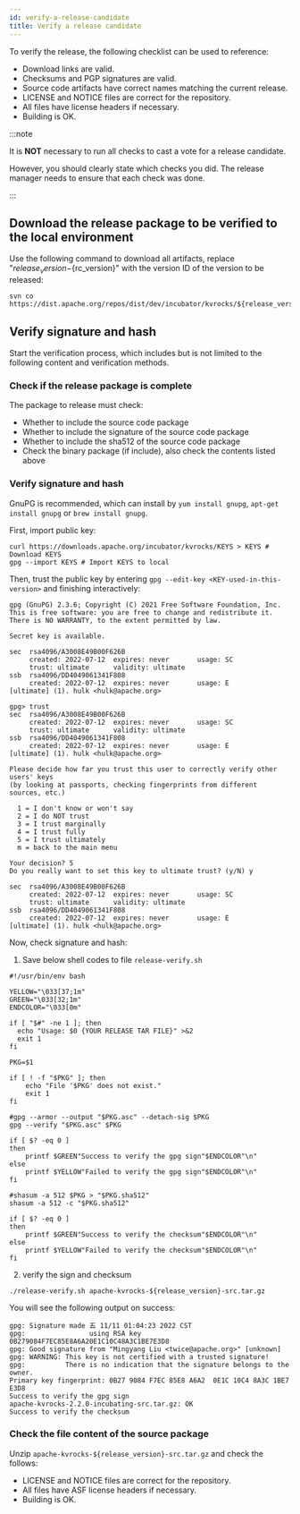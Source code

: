 ```yaml
---
id: verify-a-release-candidate
title: Verify a release candidate
---
```


To verify the release, the following checklist can be used to reference:

- Download links are valid.
- Checksums and PGP signatures are valid.
- Source code artifacts have correct names matching the current release.
- LICENSE and NOTICE files are correct for the repository.
- All files have license headers if necessary.
- Building is OK.

:::note

It is **NOT** necessary to run all checks to cast a vote for a release candidate.

However, you should clearly state which checks you did. The release manager needs to ensure that each check was done.

:::

## Download the release package to be verified to the local environment

Use the following command to download all artifacts, replace "${release_version}-${rc_version}" with the version ID of the version to be released:

```shell
svn co https://dist.apache.org/repos/dist/dev/incubator/kvrocks/${release_version}-${rc_version}/
```

## Verify signature and hash

Start the verification process, which includes but is not limited to the following content and verification methods.

### Check if the release package is complete

The package to release must check:

- Whether to include the source code package
- Whether to include the signature of the source code package
- Whether to include the sha512 of the source code package
- Check the binary package (if include), also check the contents listed above

### Verify signature and hash

GnuPG is recommended, which can install by `yum install gnupg`, `apt-get install gnupg` or `brew install gnupg`.

First, import public key:

```shell
curl https://downloads.apache.org/incubator/kvrocks/KEYS > KEYS # Download KEYS
gpg --import KEYS # Import KEYS to local
```
Then, trust the public key by entering `gpg --edit-key <KEY-used-in-this-version>` and finishing interactively:

```text
gpg (GnuPG) 2.3.6; Copyright (C) 2021 Free Software Foundation, Inc.
This is free software: you are free to change and redistribute it.
There is NO WARRANTY, to the extent permitted by law.

Secret key is available.

sec  rsa4096/A3008E49B00F626B
     created: 2022-07-12  expires: never       usage: SC
     trust: ultimate      validity: ultimate
ssb  rsa4096/DD4049061341F808
     created: 2022-07-12  expires: never       usage: E
[ultimate] (1). hulk <hulk@apache.org>

gpg> trust
sec  rsa4096/A3008E49B00F626B
     created: 2022-07-12  expires: never       usage: SC
     trust: ultimate      validity: ultimate
ssb  rsa4096/DD4049061341F808
     created: 2022-07-12  expires: never       usage: E
[ultimate] (1). hulk <hulk@apache.org>

Please decide how far you trust this user to correctly verify other users' keys
(by looking at passports, checking fingerprints from different sources, etc.)

  1 = I don't know or won't say
  2 = I do NOT trust
  3 = I trust marginally
  4 = I trust fully
  5 = I trust ultimately
  m = back to the main menu

Your decision? 5
Do you really want to set this key to ultimate trust? (y/N) y

sec  rsa4096/A3008E49B00F626B
     created: 2022-07-12  expires: never       usage: SC
     trust: ultimate      validity: ultimate
ssb  rsa4096/DD4049061341F808
     created: 2022-07-12  expires: never       usage: E
[ultimate] (1). hulk <hulk@apache.org>
```
Now, check signature and hash:

1. Save below shell codes to file `release-verify.sh`

```shell
#!/usr/bin/env bash

YELLOW="\033[37;1m"
GREEN="\033[32;1m"
ENDCOLOR="\033[0m"

if [ "$#" -ne 1 ]; then
  echo "Usage: $0 {YOUR RELEASE TAR FILE}" >&2
  exit 1
fi

PKG=$1

if [ ! -f "$PKG" ]; then
    echo "File '$PKG' does not exist."
    exit 1
fi

#gpg --armor --output "$PKG.asc" --detach-sig $PKG
gpg --verify "$PKG.asc" $PKG

if [ $? -eq 0 ]
then
    printf $GREEN"Success to verify the gpg sign"$ENDCOLOR"\n"
else
    printf $YELLOW"Failed to verify the gpg sign"$ENDCOLOR"\n"
fi

#shasum -a 512 $PKG > "$PKG.sha512"
shasum -a 512 -c "$PKG.sha512"

if [ $? -eq 0 ]
then
    printf $GREEN"Success to verify the checksum"$ENDCOLOR"\n"
else
    printf $YELLOW"Failed to verify the checksum"$ENDCOLOR"\n"
fi
```
2. verify the sign and checksum

```shell
./release-verify.sh apache-kvrocks-${release_version}-src.tar.gz
```

You will see the following output on success:

```text
gpg: Signature made 五 11/11 01:04:23 2022 CST
gpg:                using RSA key 0B279084F7EC85E8A6A20E1C10C48A3C1BE7E3D8
gpg: Good signature from "Mingyang Liu <twice@apache.org>" [unknown]
gpg: WARNING: This key is not certified with a trusted signature!
gpg:          There is no indication that the signature belongs to the owner.
Primary key fingerprint: 0B27 9084 F7EC 85E8 A6A2  0E1C 10C4 8A3C 1BE7 E3D8
Success to verify the gpg sign
apache-kvrocks-2.2.0-incubating-src.tar.gz: OK
Success to verify the checksum
```

### Check the file content of the source package

Unzip `apache-kvrocks-${release_version}-src.tar.gz` and check the follows:

- LICENSE and NOTICE files are correct for the repository.
- All files have ASF license headers if necessary.
- Building is OK.
